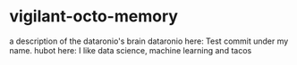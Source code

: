 # vigilant-octo-memory
a description of the dataronio's brain
dataronio here: Test commit under my name.
hubot here: I like data science, machine learning and tacos
